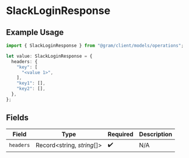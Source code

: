 # SlackLoginResponse

## Example Usage

```typescript
import { SlackLoginResponse } from "@gram/client/models/operations";

let value: SlackLoginResponse = {
  headers: {
    "key": [
      "<value 1>",
    ],
    "key1": [],
    "key2": [],
  },
};
```

## Fields

| Field                      | Type                       | Required                   | Description                |
| -------------------------- | -------------------------- | -------------------------- | -------------------------- |
| `headers`                  | Record<string, *string*[]> | :heavy_check_mark:         | N/A                        |